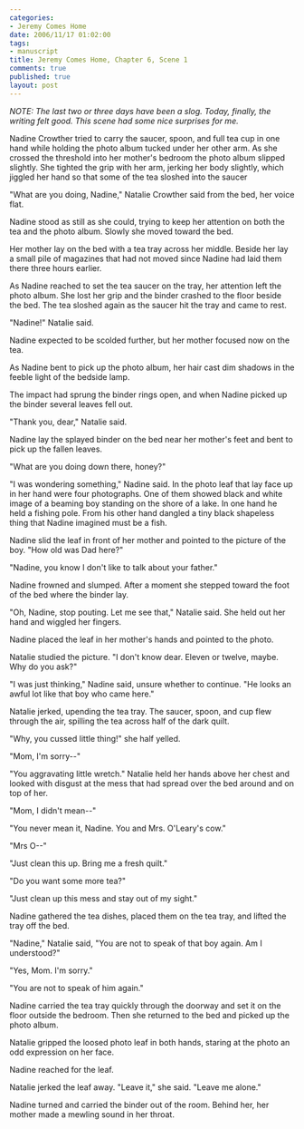 ```yaml
--- 
categories: 
- Jeremy Comes Home
date: 2006/11/17 01:02:00
tags: 
- manuscript
title: Jeremy Comes Home, Chapter 6, Scene 1
comments: true
published: true
layout: post
---
```


<em>NOTE:  The last two or three days have been a slog.  Today, finally, the writing felt good.  This scene had some nice surprises for me.</em>

Nadine Crowther tried to carry the saucer, spoon, and full tea cup in one hand while holding the photo album tucked under her other arm.  As she crossed the threshold into her mother's bedroom the photo album slipped slightly.  She tighted the grip with her arm, jerking her body slightly, which jiggled her hand so that some of the tea sloshed into the saucer

"What are you doing, Nadine," Natalie Crowther said from the bed, her voice flat.

Nadine stood as still as she could, trying to keep her attention on both the tea and the photo album.  Slowly she moved toward the bed.

Her mother lay on the bed with a tea tray across her middle.  Beside her lay a small pile of magazines that had not moved since Nadine had laid them there three hours earlier.

As Nadine reached to set the tea saucer on the tray, her attention left the photo album.  She lost her grip and the binder crashed to the floor beside the bed.  The tea sloshed again as the saucer hit the tray and came to rest.

"Nadine!" Natalie said.

Nadine expected to be scolded further, but her mother focused now on the tea.

As Nadine bent to pick up the photo album, her hair cast dim shadows in the feeble light of the bedside lamp.

The impact had sprung the binder rings open, and when Nadine picked up the binder several leaves fell out.

"Thank you, dear," Natalie said.

Nadine lay the splayed binder on the bed near her mother's feet and bent to pick up the fallen leaves.

"What are you doing down there, honey?"

"I was wondering something," Nadine said.  In the photo leaf that lay face up in her hand were four photographs.  One of them showed black and white image of a beaming boy standing on the shore of a lake.  In one hand he held a fishing pole.  From his other hand dangled a tiny black shapeless thing that Nadine imagined must be a fish.

Nadine slid the leaf in front of her mother and pointed to the picture of the boy.  "How old was Dad here?"

"Nadine, you know I don't like to talk about your father."

Nadine frowned and slumped.  After a moment she stepped toward the foot of the bed where the binder lay.

"Oh, Nadine, stop pouting.  Let me see that," Natalie said.  She held out her hand and wiggled her fingers.

Nadine placed the leaf in her mother's hands and pointed to the photo.

Natalie studied the picture.  "I don't know dear.  Eleven or twelve, maybe.  Why do you ask?"

"I was just thinking," Nadine said, unsure whether to continue.  "He looks an awful lot like that boy who came here."

Natalie jerked, upending the tea tray.  The saucer, spoon, and cup flew through the air, spilling the tea across half of the dark quilt.

"Why, you cussed little thing!" she half yelled.

"Mom, I'm sorry--"

"You aggravating little wretch."  Natalie held her hands above her chest and looked with disgust at the mess that had spread over the bed around and on top of her.

"Mom, I didn't mean--"

"You never mean it, Nadine.  You and Mrs. O'Leary's cow."

"Mrs O--"

"Just clean this up.  Bring me a fresh quilt."

"Do you want some more tea?"

"Just clean up this mess and stay out of my sight."

Nadine gathered the tea dishes, placed them on the tea tray, and lifted the tray off the bed.

"Nadine," Natalie said, "You are not to speak of that boy again.  Am I understood?"

"Yes, Mom.  I'm sorry."

"You are not to speak of him again."

Nadine carried the tea tray quickly through the doorway and set it on the floor outside the bedroom.  Then she returned to the bed and picked up the photo album.

Natalie gripped the loosed photo leaf in both hands, staring at the photo an odd expression on her face.

Nadine reached for the leaf.

Natalie jerked the leaf away.  "Leave it," she said.  "Leave me alone."

Nadine turned and carried the binder out of the room.  Behind her, her mother made a mewling sound in her throat.
